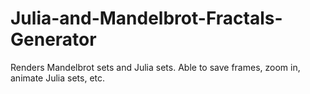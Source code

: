 # Julia-and-Mandelbrot-Fractals-Generator
Renders Mandelbrot sets and Julia sets. Able to save frames, zoom in, animate Julia sets, etc.
